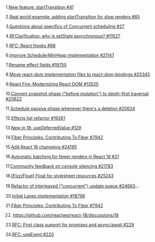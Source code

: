 1.[New feature: startTransition #41](https://github.com/reactwg/react-18/discussions/41)

2.[Real world example: adding startTransition for slow renders #65](https://github.com/reactwg/react-18/discussions/65)

3.[Questions about specifics of Concurrent scheduling #27](https://github.com/reactwg/react-18/discussions/27#discussioncomment-800354)

4.[RFClarification: why is setState asynchronous? #11527](https://github.com/facebook/react/issues/11527#issuecomment-360199710)

5.[RFC: React Hooks #68](https://github.com/reactjs/rfcs/pull/68)

6.[Improve SchedulerMinHeap implementation #21147](https://github.com/facebook/react/pull/21147)

7.[Rename effect fields #19755](https://github.com/facebook/react/pull/19755)

8.[Move react-dom implementation files to react-dom-bindings #25345](https://github.com/facebook/react/pull/25345)

9.[React Fire: Modernizing React DOM #13525](https://github.com/facebook/react/issues/13525)

10.[Convert snapshot phase ("before mutation") to depth-first traversal #20622](https://github.com/facebook/react/pull/25345)

11.[Schedule passive phase whenever there's a deletion #20624](https://github.com/facebook/react/pull/20624)

12.[Effects list refactor #19261](https://github.com/facebook/react/pull/19261)

13.[New in 18: useDeferredValue #129](https://github.com/reactwg/react-18/discussions/129)

14.[Fiber Principles: Contributing To Fiber #7942](https://github.com/facebook/react/issues/7942?source=post_page---------------------------)

15.[Add React 18 changelog #24195](https://github.com/facebook/react/pull/24195)

16.[Automatic batching for fewer renders in React 18 #21](https://github.com/reactwg/react-18/discussions/21)

17.[Community feedback on console silencing #21783](https://github.com/facebook/react/issues/21783)

18.[[Fizz/Float] Float for stylesheet resources #25243](https://github.com/facebook/react/pull/25243)

19.[Refactor of interleaved ("concurrent") update queue #24663](https://github.com/facebook/react/pull/24663)、、

20.[Initial Lanes implementation #18796](https://github.com/facebook/react/pull/18796)

21.[Fiber Principles: Contributing To Fiber #7942](https://github.com/facebook/react/issues/7942)

22. https://github.com/reactwg/react-18/discussions/18

23.[RFC: First class support for promises and async/await #229](https://github.com/reactjs/rfcs/pull/229)

24.[RFC: useEvent #220]([https://github.com/facebook/react/pull/18796](https://github.com/reactjs/rfcs/pull/220))
